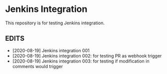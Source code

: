 # Jenkins Integration

This repository is for testing Jenkins integration.

## EDITS

* [2020-08-19] Jenkins integration 001
* [2020-08-19] Jenkins integration 002: for testing PR as webhook trigger
* [2020-08-19] Jenkins integration 003: for testing if modification in comments would trigger
